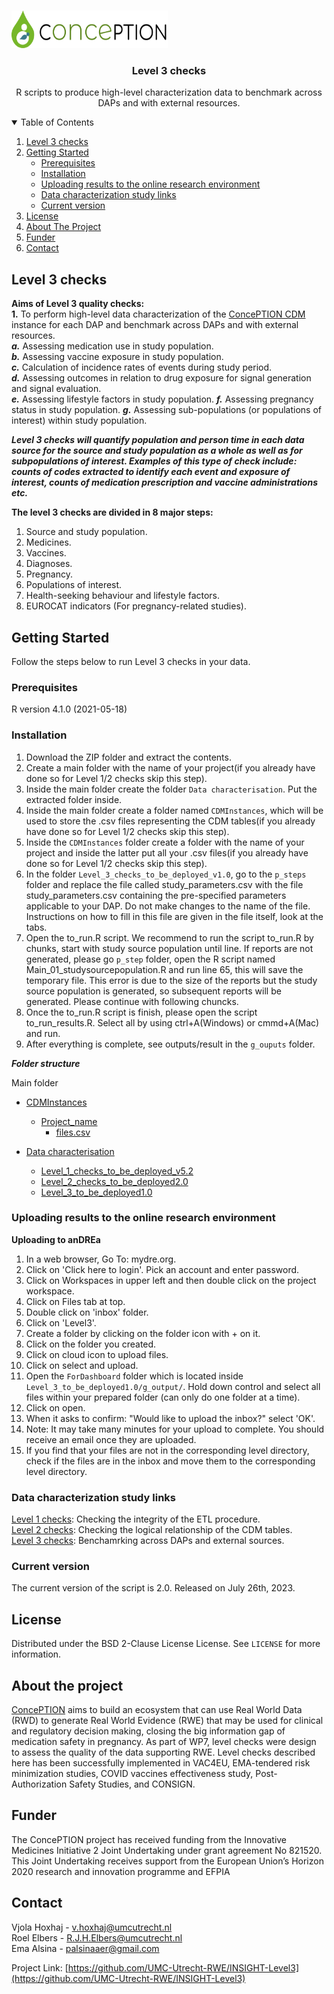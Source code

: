 
<!-- PROJECT LOGO -->
<br />
<p align="left">
  <a href="https://github.com/vjolahoxhaj/Level-3-checks">
    <img src="images/conception_logo.png" alt="Logo" width="250" height="60">
  </a>
  </p>
  
 <h3 align="center">Level 3 checks</h3>
 <p align="center"> R scripts to produce high-level characterization data to benchmark across DAPs and with external resources. </p>
 
<!-- TABLE OF CONTENTS -->
<details open="open">
  <summary>Table of Contents</summary>
  <ol>
    <li>
      <a href="#level-3-checks">Level 3 checks</a>
    </li>
    <li>
      <a href="#getting-started">Getting Started</a>
      <ul>
        <li><a href="#prerequisites">Prerequisites</a></li>
        <li><a href="#installation">Installation</a></li>
        <li><a href="#uploading">Uploading results to the online research environment</a></li>
        <li><a href="#links">Data characterization study links</a></li> 
        <li><a href="#version">Current version</a></li>
      </ul>
    </li>
    <li><a href="#license">License</a></li>
    <li><a href="#about-the-project">About The Project</a></li>
    <li><a href="#funder">Funder</a></li>
    <li><a href="#contact">Contact</a></li>
  </ol>
</details>

<!-- Level 3 checks -->
## Level 3 checks

**Aims of Level 3 quality checks:**      
**1.**	To perform high-level data characterization of the [ConcePTION CDM]((https://docs.google.com/spreadsheets/d/1hc-TBOfEzRBthGP78ZWIa13C0RdhU7bK/edit#gid=413205035)) instance for each DAP and benchmark across DAPs and with external resources.     
***a.*** Assessing medication use in study population.    
***b.*** Assessing vaccine exposure in study population.   
***c.*** Calculation of incidence rates of events during study period.                   
***d.*** Assessing outcomes in relation to drug exposure for signal generation and signal evaluation.     
***e.*** Assessing lifestyle factors in study population. 
***f.*** Assessing pregnancy status in study population.
***g.*** Assessing sub-populations (or populations of interest) within study population.

***Level 3 checks will quantify population and person time in each data source for the source and study population as a whole as well as for subpopulations of interest. Examples of this type of check include: counts of codes extracted to identify each event and exposure of interest, counts of medication prescription and vaccine administrations etc.*** 

**The level 3 checks are divided in 8 major steps:**   

1.	Source and study population.   
2.	Medicines.   
3.	Vaccines.   
4.	Diagnoses.   
5.	Pregnancy.    
6.	Populations of interest.   
7.	Health-seeking behaviour and lifestyle factors.   
8.	EUROCAT indicators (For pregnancy-related studies).   

<!-- GETTING STARTED -->
## Getting Started

Follow the steps below to run Level 3 checks in your data.   

### Prerequisites

R version 4.1.0 (2021-05-18)   

### Installation

1. Download the ZIP folder and extract the contents.   
2. Create a main folder with the name of your project(if you already have done so for Level 1/2 checks skip this step).     
3. Inside the main folder create the folder `Data characterisation`. Put the extracted folder inside.   
4. Inside the main folder create a folder named `CDMInstances`, which will be used to store the .csv files representing the CDM tables(if you already have done so for Level 1/2 checks skip this step).      
5. Inside the `CDMInstances` folder create a folder with the name of your project and inside the latter put all your .csv files(if you already have done so for Level 1/2 checks skip this step).      
6. In the folder `Level_3_checks_to_be_deployed_v1.0`, go to the `p_steps` folder and replace the file called study_parameters.csv with the file study_parameters.csv containing the pre-specified parameters applicable to your DAP. Do not make changes to the name of the file. Instructions on how to fill in this file are given in the file itself, look at the tabs.          
9. Open the to_run.R script. We recommend to run the script to_run.R by chunks, start with study source population until line. If reports are not generated, please go `p_step` folder, open the R script named Main_01_studysourcepopulation.R and run line 65, this will save the temporary file. This error is due to the size of the reports but the study source population is generated, so subsequent reports will be generated. Please continue with following chuncks.
10. Once the to_run.R script is finish, please open the script to_run_results.R. Select all by using ctrl+A(Windows) or cmmd+A(Mac) and run.   
12. After everything is complete, see outputs/result in the `g_ouputs` folder.

***Folder structure***

Main folder

 * [CDMInstances](./CDMInstances)
   * [Project_name](./CDMInstances/Project_name)
     * [files.csv](./CDMInstances/Project_name/files.csv)
     
 * [Data characterisation](./Data_characterisation)
   * [Level_1_checks_to_be_deployed_v5.2](./Data_characterisation/Level_1_checks_to_be_deployed_v5.2)
   * [Level_2_checks_to_be_deployed2.0](./Data_characterisation/Level_2_checks_to_be_deployed2.0)
   * [Level_3_to_be_deployed1.0](./Data_characterisation/Level_3_to_be_deployed1.0)

<!-- UPLOADING -->
### Uploading results to the online research environment

**Uploading to anDREa**
1.	In a web browser, Go To: mydre.org.    
2.	Click on 'Click here to login'. Pick an account and enter password.   
3.	Click on Workspaces in upper left and then double click on the project workspace.    
4.	Click on Files tab at top.    
5.	Double click on 'inbox' folder.    
6.	Click on 'Level3'.     
7.	Create a folder by clicking on the folder icon with + on it.         
8.	Click on the folder you created.    
9.	Click on cloud icon to upload files.    
10.	Click on select and upload.    
11.	Open the `ForDashboard` folder which is located inside `Level_3_to_be_deployed1.0/g_output/`. Hold down control and select all files within your prepared folder (can only do one folder at a time).    
13.	Click on open.    
14.	When it asks to confirm: "Would like to upload the inbox?" select 'OK'.     
15.	Note: It may take many minutes for your upload to complete. You should receive an email once they are uploaded.    
16.	If you find that your files are not in the corresponding level directory, check if the files are in the inbox and move them to the corresponding level directory.     

<!-- LINKS -->
### Data characterization study links   

[Level 1 checks](https://github.com/UMC-Utrecht-RWE/INSIGHT-Level1): Checking the integrity of the ETL procedure.     
[Level 2 checks](https://github.com/UMC-Utrecht-RWE/INSIGHT-Level2): Checking the logical relationship of the CDM tables.    
[Level 3 checks](https://github.com/UMC-Utrecht-RWE/INSIGHT-Level3): Benchamrking across DAPs and external sources.     

<!-- VERSION -->
### Current version

The current version of the script is 2.0. Released on July 26th, 2023. 

<!-- LICENSE -->
## License
Distributed under the BSD 2-Clause License License. See `LICENSE` for more information.

<!-- ABOUT THE PROJECT -->
## About the project
[ConcePTION](https://www.imi-conception.eu) aims to build an ecosystem that can use Real World Data (RWD) to generate Real World Evidence (RWE) that may be used for clinical and regulatory decision making, closing the big information gap of medication safety in pregnancy. As part of WP7, level checks were design to assess the quality of the data supporting RWE. Level checks described here has been successfully implemented in VAC4EU, EMA-tendered risk minimization studies, COVID vaccines effectiveness study, Post-Authorization Safety Studies, and CONSIGN.

<!-- FUNDER -->
## Funder
The ConcePTION project has received funding from the Innovative Medicines Initiative 2 Joint Undertaking under grant agreement No 821520. This Joint Undertaking receives support from the European Union’s Horizon 2020 research and innovation programme and EFPIA

<!-- CONTACT -->
## Contact

Vjola Hoxhaj - v.hoxhaj@umcutrecht.nl     
Roel Elbers - R.J.H.Elbers@umcutrecht.nl       
Ema Alsina - palsinaaer@gmail.com  

Project Link: [https://github.com/UMC-Utrecht-RWE/INSIGHT-Level3](https://github.com/UMC-Utrecht-RWE/INSIGHT-Level3)

